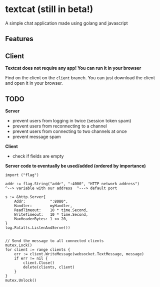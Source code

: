 # textcat (still in beta!)
A simple chat application made using golang and javascript

## Features



## Client
**Textcat does not require any app! You can run it in your browser**

Find on the client on the `client` branch.
You can just download the client and open it in your browser.

## TODO

**Server**

- prevent users from logging in twice (session token spam)
- prevent users from reconnecting to a channel
- prevent users from connecting to two channels at once
- prevent message spam

**Client**

- check if fields are empty

**Server code to eventually be used/added (ordered by importance)**
```
import ("flag")

addr := flag.String("addr", ":4000", "HTTP network address")
^--> variable with our address  ^---> default port
```

```golang
s := &http.Server{
	Addr:           ":8080",
	Handler:        myHandler,
	ReadTimeout:    10 * time.Second,
	WriteTimeout:   10 * time.Second,
	MaxHeaderBytes: 1 << 20,
}
log.Fatal(s.ListenAndServe())
```

```golang

// Send the message to all connected clients
mutex.Lock()
for client := range clients {
	err := client.WriteMessage(websocket.TextMessage, message)
	if err != nil {
		client.Close()
		delete(clients, client)
	}
}
mutex.Unlock()

```